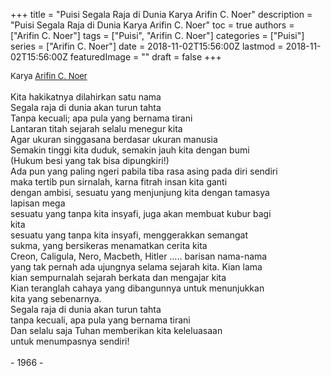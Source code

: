 +++
title = "Puisi Segala Raja di Dunia Karya Arifin C. Noer"
description = "Puisi Segala Raja di Dunia Karya Arifin C. Noer"
toc = true
authors = ["Arifin C. Noer"]
tags = ["Puisi", "Arifin C. Noer"]
categories = ["Puisi"]
series = ["Arifin C. Noer"]
date = 2018-11-02T15:56:00Z
lastmod = 2018-11-02T15:56:00Z
featuredImage = ""
draft = false
+++

<div style="text-align: justify;">
<div style="font-size: small;">Karya <a href="/authors/arifin-c.-noer/" target="_blank">Arifin C. Noer</a></div><br />
Kita hakikatnya dilahirkan satu nama<br />Segala raja di dunia akan turun tahta<br />Tanpa kecuali; apa pula yang bernama tirani<br />Lantaran titah sejarah selalu menegur kita<br />Agar ukuran singgasana berdasar ukuran manusia<br />Semakin tinggi kita duduk, semakin jauh kita dengan bumi<br />(Hukum besi yang tak bisa dipungkiri!)<br />Ada pun yang paling ngeri pabila tiba rasa asing pada diri sendiri<br />maka tertib pun sirnalah, karna fitrah insan kita ganti<br />dengan ambisi, sesuatu yang menjunjung kita dengan tamasya<br />lapisan mega<br />sesuatu yang tanpa kita insyafi, juga akan membuat kubur bagi<br />kita<br />sesuatu yang tanpa kita insyafi, menggerakkan semangat<br />sukma, yang bersikeras menamatkan cerita kita<br />Creon, Caligula, Nero, Macbeth, Hitler ….. barisan nama-nama<br />yang tak pernah ada ujungnya selama sejarah kita. Kian lama<br />kian sempurnalah sejarah berkata dan mengajar kita<br />Kian teranglah cahaya yang dibangunnya untuk menunjukkan<br />kita yang sebenarnya.<br />Segala raja di dunia akan turun tahta<br />tanpa kecuali, apa pula yang bernama tirani<br />Dan selalu saja Tuhan memberikan kita keleluasaan<br />untuk menumpasnya sendiri!<br /><br />- 1966 -</div>
